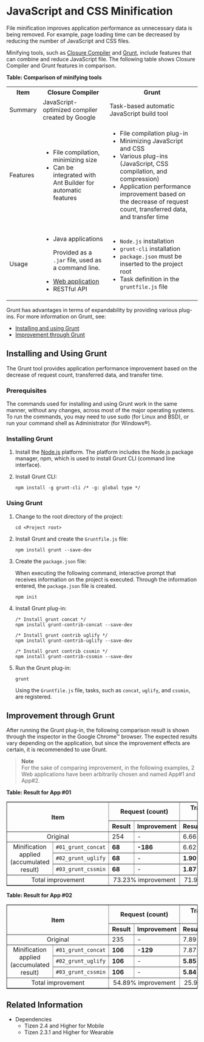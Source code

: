 # JavaScript and CSS Minification

File minification improves application performance as unnecessary data is being removed. For example, page loading time can be decreased by reducing the number of JavaScript and CSS files.

Minifying tools, such as [Closure Compiler](https://developers.google.com/closure/compiler/) and [Grunt](http://gruntjs.com/), include features that can combine and reduce JavaScript file. The following table shows Closure Compiler and Grunt features in comparison.

**Table: Comparison of minifying tools**

<table>
	<tbody>
		<tr>
			<th>Item</th>
			<th>Closure Compiler</th>
			<th>Grunt</th>
		</tr>
		<tr>
			<td>Summary</td>
			<td>JavaScript-optimized compiler created by Google</td>
			<td>Task-based automatic JavaScript build tool</td>
		</tr>
		<tr>
			<td>Features</td>
			<td><ul>
				<li>File compilation, minimizing size</li>
				<li>Can be integrated with Ant Builder for automatic features</li>
			</ul></td>
			<td><ul>
					<li>File compilation plug-in</li>
					<li>Minimizing JavaScript and CSS</li>
					<li>Various plug-ins (JavaScript, CSS compilation, and compression)</li>
					<li>Application performance improvement based on the decrease of request count, transferred data, and transfer time</li>
			</ul></td>
		</tr>
		<tr>
			<td>Usage</td>
			<td><ul>
				<li>Java applications<p>Provided as a <code>.jar</code> file, used as a command line.</p></li>
				<li><a href="http://closure-compiler.appspot.com/home" target="_blank">Web application</a></li>
				<li>RESTful API</li>
			</ul></td>
			<td><ul>
				<li><code>Node.js</code> installation</li>
				<li><code>grunt-cli</code> installation</li>
				<li><code>package.json</code> must be inserted to the project root</li>
				<li>Task definition in the <code>gruntfile.js</code> file</li>
			</ul></td>
		</tr>
	</tbody>
</table>

Grunt has advantages in terms of expandability by providing various plug-ins. For more information on Grunt, see:

- [Installing and using Grunt](#installing-and-using-grunt)
- [Improvement through Grunt](#improvement-through-grunt)

## Installing and Using Grunt

The Grunt tool provides application performance improvement based on the decrease of request count, transferred data, and transfer time.

### Prerequisites

The commands used for installing and using Grunt work in the same manner, without any changes, across most of the major operating systems. To run the commands, you may need to use sudo (for Linux and BSD), or run your command shell as Administrator (for Windows&reg;).

### Installing Grunt

1. Install the [Node.js](http://www.nodejs.org/) platform. The platform includes the Node.js package manager, npm, which is used to install Grunt CLI (command line interface).

2. Install Grunt CLI:

   ```
   npm install -g grunt-cli /* -g: global type */
   ```

### Using Grunt

1. Change to the root directory of the project:

   ```
   cd <Project root>
   ```

2. Install Grunt and create the `Gruntfile.js` file:

   ```
   npm install grunt --save-dev
   ```

3. Create the `package.json` file: 

   When executing the following command, interactive prompt that receives information on the project is executed. Through the information entered, the `package.json` file is created.
   
   ```
   npm init
   ```

4. Install Grunt plug-in:

   ```
   /* Install grunt concat */
   npm install grunt-contrib-concat --save-dev

   /* Install grunt contrib uglify */
   npm install grunt-contrib-uglify --save-dev

   /* Install grunt contrib cssmin */
   npm install grunt-contrib-cssmin --save-dev
   ```

5. Run the Grunt plug-in:

   ```
   grunt
   ```

   Using the `Gruntfile.js` file, tasks, such as `concat`, `uglify`, and `cssmin`, are registered.

## Improvement through Grunt

After running the Grunt plug-in, the following comparison result is shown through the inspector in the Google Chrome&trade; browser. The expected results vary depending on the application, but since the improvement effects are certain, it is recommended to use Grunt.

> **Note**  
> For the sake of comparing improvement, in the following examples, 2 Web applications have been arbitrarily chosen and named App#1 and App#2.

**Table: Result for App #01**

<table border="1">
	<tbody>
		<tr>
			<th colspan="2" rowspan="2">Item</th>
			<th colspan="2">Request (count)</th>
			<th colspan="2">Transferred data (mb)</th>
			<th colspan="2">Onload time (s)</th>
		</tr>
		<tr>
			<th>Result</th>
			<th>Improvement</th>
			<th>Result</th>
			<th>Improvement</th>
			<th>Result</th>
			<th>Improvement</th>
		</tr>
		<tr>
			<td colspan="2" align="center">Original</td>
			<td>254</td>
			<td>-</td>
			<td>6.66</td>
			<td>-</td>
			<td>3.28</td>
			<td>-</td>
		</tr>
		<tr>
			<td rowspan="3" align="center">Minification applied (accumulated result)</td>
			<td><code>#01_grunt_concat</code></td>
			<td><strong>68</strong></td>
			<td><strong>-186</strong></td>
			<td>6.62</td>
			<td>-0.04</td>
			<td><strong>2.43</strong></td>
			<td><strong>-0.85</strong></td>
		</tr>
		<tr>
			<td><code>#02_grunt_uglify</code></td>
			<td><strong>68</strong></td>
			<td>-</td>
			<td><strong>1.90</strong></td>
			<td><strong>-4.72</strong></td>
			<td><strong>1.59</strong></td>
			<td><strong>-0.85</strong></td>
		</tr>
		<tr>
			<td><code>#03_grunt_cssmin</code></td>
			<td><strong>68</strong></td>
			<td>-</td>
			<td><strong>1.87</strong></td>
			<td><strong>-0.03</strong></td>
			<td><strong>1.61</strong></td>
			<td><strong>0.02</strong></td>
		</tr>
		<tr>
			<td colspan="2" align="center">Total improvement</td>
			<td colspan="2" align="center">73.23% improvement</td>
			<td colspan="2" align="center">71.92% improvement</td>
			<td colspan="2" align="center">51.07% improvement</td>
		</tr>
	</tbody>
</table>





**Table: Result for App #02**

<table border="1">
	<tbody>
		<tr>
			<th colspan="2" rowspan="2">Item</th>
			<th colspan="2">Request (count)</th>
			<th colspan="2">Transferred data (mb)</th>
			<th colspan="2">Onload time (s)</th>
		</tr>
		<tr>
			<th>Result</th>
			<th>Improvement</th>
			<th>Result</th>
			<th>Improvement</th>
			<th>Result</th>
			<th>Improvement</th>
		</tr>
		<tr>
			<td colspan="2" align="center">Original</td>
			<td>235</td>
			<td>-</td>
			<td>7.89</td>
			<td>-</td>
			<td>5.80</td>
			<td>-</td>
		</tr>
		<tr>
			<td rowspan="3" align="center">Minification applied (accumulated result)</td>
			<td><code>#01_grunt_concat</code></td>
			<td><strong>106</strong></td>
			<td><strong>-129</strong></td>
			<td>7.87</td>
			<td>-0.02</td>
			<td><strong>5.15</strong></td>
			<td><strong>-0.65</strong></td>
		</tr>
		<tr>
			<td><code>#02_grunt_uglify</code></td>
			<td><strong>106</strong></td>
			<td>-</td>
			<td><strong>5.85 </strong></td>
			<td><strong>-2.02</strong></td>
			<td><strong>4.95</strong></td>
			<td><strong>-0.19</strong></td>
		</tr>
		<tr>
			<td><code>#03_grunt_cssmin</code></td>
			<td><strong>106</strong></td>
			<td>-</td>
			<td><strong>5.84</strong></td>
			<td><strong>-0.01</strong></td>
			<td><strong>4.89</strong></td>
			<td><strong>-0.06</strong></td>
		</tr>
		<tr>
			<td colspan="2" align="center">Total improvement</td>
			<td colspan="2" align="center">54.89% improvement</td>
			<td colspan="2" align="center">25.98% improvement</td>
			<td colspan="2" align="center">15.63% improvement</td>
		</tr>
	</tbody>
</table>


## Related Information
* Dependencies
  - Tizen 2.4 and Higher for Mobile
  - Tizen 2.3.1 and Higher for Wearable

